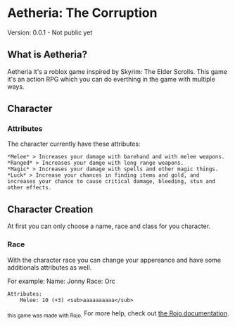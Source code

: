 # Aetheria: The Corruption
Version: 0.0.1 - Not public yet


## What is Aetheria?
Aetheria it's a roblox game inspired by Skyrim: The Elder Scrolls. This game it's an action RPG which you can do everthing in the game with multiple ways.

## Character

### Attributes
The character currently have these attributes:
```
*Melee* > Increases your damage with barehand and with melee weapons.
*Ranged* > Increases your damge with long range weapons.
*Magic* > Increases your damage with spells and other magic things.
*Luck* > Increase your chances in finding items and gold, and increases your chance to cause critical damage, bleeding, stun and other effects.
```

## Character Creation
At first you can only choose a name, race and class for you character.

### Race
With the character race you can change your appereance and have some additionals attributes as well.

For example:
    Name: Jonny
    Race: Orc

    Attributes:
        Melee: 10 (+3) <sub>aaaaaaaaaa</sub>

<sub>this game was made with Rojo.</sub>
For more help, check out [the Rojo documentation](https://rojo.space/docs).